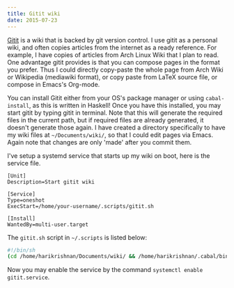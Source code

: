 ```yaml
---
title: Gitit wiki
date: 2015-07-23
---
```

[Gitit](http://gitit.net/) is a wiki that is backed by git version control.
I use gitit as a personal wiki, and often copies articles from the internet as a ready reference.
For example, I have copies of articles from Arch Linux Wiki that I plan to read.
One advantage gitit provides is that you can compose pages in the format you prefer.
Thus I could directly copy-paste the whole page from Arch Wiki or Wikipedia (mediawiki format), or copy paste from LaTeX source file, or compose in Emacs's Org-mode.


You can install Gitit either from your OS's package manager or using `cabal-install`, as this is written in Haskell!
Once you have this installed, you may start gitit by typing gitit in terminal.
Note that this will generate the required files in the current path, but if required files are already generated, it doesn't generate those again.
I have created a directory specifically to have my wiki files at `~/Documents/wiki/`, so that I could edit pages via Emacs.
Again note that changes are only 'made' after you commit them.

I've setup a systemd service that starts up my wiki on boot, here is the service file.

```
[Unit]
Description=Start gitit wiki

[Service]
Type=oneshot
ExecStart=/home/your-username/.scripts/gitit.sh

[Install]
WantedBy=multi-user.target
```

The `gitit.sh` script in `~/.scripts` is listed below:

```bash
#!/bin/sh
(cd /home/harikrishnan/Documents/wiki/ && /home/harikrishnan/.cabal/bin/gitit)
```

Now you may enable the service by the command `systemctl enable gitit.service`.


